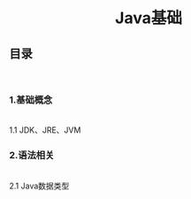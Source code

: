 <html>
    <body>
        <h1 align="center">Java基础</h1>
        <h2>目录</h2><br/>
        <h3>1.基础概念</h3><br/>
        <span>1.1 JDK、JRE、JVM</span><br/>
        <h3>2.语法相关</h3><br/>
        <span>2.1 Java数据类型</span><br/>
    </body>
</html>